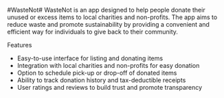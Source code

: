 #WasteNot#
WasteNot is an app designed to help people donate their unused or excess items to local charities and non-profits. The app aims to reduce waste and promote sustainability by providing a convenient and efficient way for individuals to give back to their community.

Features
- Easy-to-use interface for listing and donating items
- Integration with local charities and non-profits for easy donation
- Option to schedule pick-up or drop-off of donated items
- Ability to track donation history and tax-deductible receipts
- User ratings and reviews to build trust and promote transparency